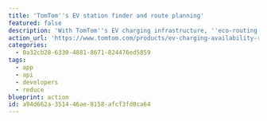 ```yaml
---
title: 'TomTom''s EV station finder and route planning'
featured: false
description: 'With TomTom''s EV charging infrastructure, ''eco-routing'' to calculate energy efficient routes (!), in-range EV station finder, real-time availability monitoring, on-demand information, TomTom is continuing to invest in the largest electric vehicle map coverage with 330,000+ charging points in 50 countries throughout Europe, The Americas, the Middle East, and Asia.'
action_url: 'https://www.tomtom.com/products/ev-charging-availability-routing-services/'
categories:
  - 0a32cb28-6330-4881-8671-824476ed5859
tags:
  - app
  - api
  - developers
  - reduce
blueprint: action
id: a94d662a-3514-46ae-8158-afcf3fd0ca64
---
```

